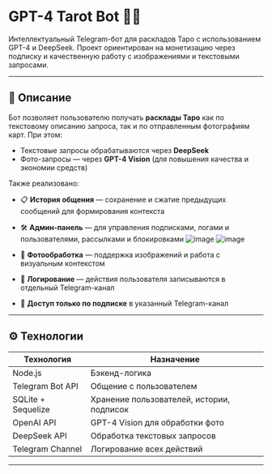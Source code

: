 # GPT-4 Tarot Bot 🔮🤖

Интеллектуальный Telegram-бот для раскладов Таро с использованием GPT-4 и DeepSeek. Проект ориентирован на монетизацию через подписку и качественную работу с изображениями и текстовыми запросами.

---

## 🧠 Описание

Бот позволяет пользователю получать **расклады Таро** как по текстовому описанию запроса, так и по отправленным фотографиям карт. При этом:

- Текстовые запросы обрабатываются через **DeepSeek**
- Фото-запросы — через **GPT-4 Vision** (для повышения качества и экономии средств)

Также реализовано:

- 📋 **История общения** — сохранение и сжатие предыдущих сообщений для формирования контекста
- 🛠 **Админ-панель** — для управления подписками, логами и пользователями, рассылками и блокировками
![image](https://github.com/user-attachments/assets/88d0e63b-691d-4141-9fbc-a831ed56e770)
![image](https://github.com/user-attachments/assets/b1ca0c72-7456-4155-85ca-8ba39bc8f8c4)


- 📸 **Фотообработка** — поддержка изображений и работа с визуальным контекстом
- 🧾 **Логирование** — действия пользователя записываются в отдельный Telegram-канал
- 🔐 **Доступ только по подписке** в указанный Telegram-канал

---

## ⚙️ Технологии

| Технология      | Назначение                                      |
|------------------|-------------------------------------------------|
| Node.js          | Бэкенд-логика                                   |
| Telegram Bot API | Общение с пользователем                         |
| SQLite + Sequelize | Хранение пользователей, истории, подписок     |
| OpenAI API       | GPT-4 Vision для обработки фото                 |
| DeepSeek API     | Обработка текстовых запросов                    |
| Telegram Channel | Логирование всех действий                       |

---
